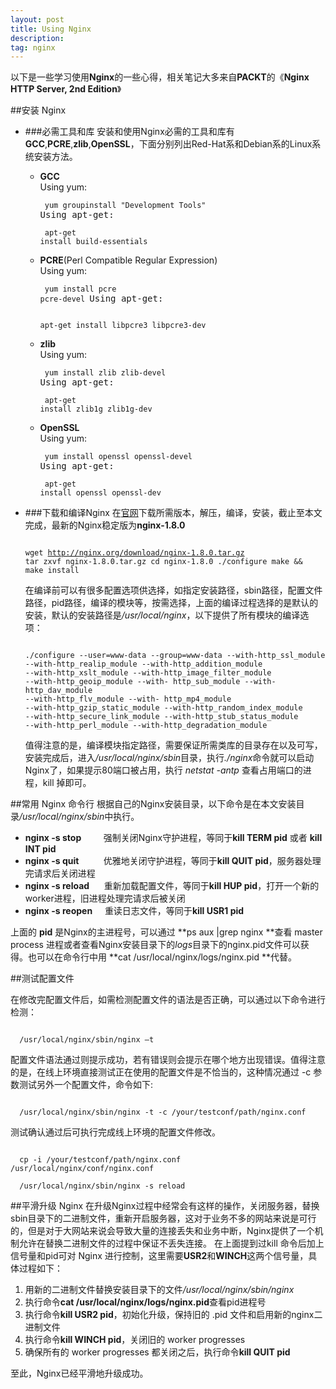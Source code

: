 ```yaml
---
layout: post
title: Using Nginx
description: 
tag: nginx
---
```


以下是一些学习使用**Nginx**的一些心得，相关笔记大多来自**PACKT**的《**Nginx HTTP Server, 2nd Edition**》

##安装 Nginx

* ###必需工具和库
安装和使用Nginx必需的工具和库有**GCC**,**PCRE**,**zlib**,**OpenSSL**，下面分别列出Red-Hat系和Debian系的Linux系统安装方法。

  * **GCC** <br />Using yum:<pre><code class="highlighter">
  yum groupinstall "Development Tools"
</code>Using apt-get:</pre><pre><code class="highlighter">
  apt-get install build-essentials
</code></pre>

  * **PCRE**(Perl Compatible Regular Expression) <br />Using yum:<pre><code class="highlighter">
  yum install pcre pcre-devel
</code>Using apt-get:</pre><pre><code class="highlighter">
  apt-get install libpcre3 libpcre3-dev
</code></pre>

  * **zlib** <br />Using yum:<pre><code class="highlighter">
  yum install zlib zlib-devel
</code>Using apt-get:</pre><pre><code class="highlighter">
  apt-get install zlib1g zlib1g-dev
</code></pre>

  * **OpenSSL** <br />Using yum:<pre><code class="highlighter">
  yum install openssl openssl-devel
</code>Using apt-get:</pre><pre><code class="highlighter">
  apt-get install openssl openssl-dev
</code></pre>

* ###下载和编译Nginx
在[官网](http://nginx.org/)下载所需版本，解压，编译，安装，截止至本文完成，最新的Nginx稳定版为**nginx-1.8.0**<pre><code class="highlighter">
  wget http://nginx.org/download/nginx-1.8.0.tar.gz
  tar zxvf nginx-1.8.0.tar.gz
  cd nginx-1.8.0
  ./configure
  make && make install
</code></pre>
在编译前可以有很多配置选项供选择，如指定安装路径，sbin路径，配置文件路径，pid路径，编译的模块等，按需选择，上面的编译过程选择的是默认的安装，默认的安装路径是<em>/usr/local/nginx</em>，以下提供了所有模块的编译选项：<pre><code class="highlighter">
  ./configure --user=www-data --group=www-data --with-http_ssl_module --with-http_realip_module --with-http_addition_module --with-http_xslt_module --with-http_image_filter_module --with-http_geoip_module --with- http_sub_module --with-http_dav_module --with-http_flv_module --with- http_mp4_module --with-http_gzip_static_module --with-http_random_index_module --with-http_secure_link_module --with-http_stub_status_module --with-http_perl_module --with-http_degradation_module
</code></pre>
值得注意的是，编译模块指定路径，需要保证所需类库的目录存在以及可写，安装完成后，进入<em>/usr/local/nginx/sbin</em>目录，执行<em>./nginx</em>命令就可以启动Nginx了，如果提示80端口被占用，执行 <em>netstat -antp</em> 查看占用端口的进程，kill 掉即可。

##常用 Nginx 命令行
根据自己的Nginx安装目录，以下命令是在本文安装目录<em>/usr/local/nginx/sbin</em>中执行。

* **nginx -s stop**     &nbsp;&nbsp;&nbsp;&nbsp;&nbsp;&nbsp;&nbsp;&nbsp;强制关闭Nginx守护进程，等同于**kill TERM pid** 或者 **kill INT pid**
* **nginx -s quit**     &nbsp;&nbsp;&nbsp;&nbsp;&nbsp;&nbsp;&nbsp;&nbsp;&nbsp;优雅地关闭守护进程，等同于**kill QUIT pid**，服务器处理完请求后关闭进程
* **nginx -s reload**   &nbsp;&nbsp;&nbsp;&nbsp;&nbsp;重新加载配置文件，等同于**kill HUP pid**，打开一个新的worker进程，旧进程处理完请求后被关闭
* **nginx -s reopen**   &nbsp;&nbsp;&nbsp;&nbsp;重读日志文件，等同于**kill USR1 pid**

上面的 **pid** 是Nginx的主进程号，可以通过 **ps aux |grep nginx **查看 master process 进程或者查看Nginx安装目录下的<em>logs</em>目录下的nginx.pid文件可以获得。也可以在命令行中用 **cat /usr/local/nginx/logs/nginx.pid **代替。

##测试配置文件

在修改完配置文件后，如需检测配置文件的语法是否正确，可以通过以下命令进行检测：
<pre><code class="highlighter">
  /usr/local/nginx/sbin/nginx –t
</code></pre>
配置文件语法通过则提示成功，若有错误则会提示在哪个地方出现错误。值得注意的是，在线上环境直接测试正在使用的配置文件是不恰当的，这种情况通过 -c 参数测试另外一个配置文件，命令如下:
<pre><code class="highlighter">
  /usr/local/nginx/sbin/nginx -t -c /your/testconf/path/nginx.conf
</code></pre>
测试确认通过后可执行完成线上环境的配置文件修改。
<pre><code class="highlighter">
  cp -i /your/testconf/path/nginx.conf /usr/local/nginx/conf/nginx.conf

  /usr/local/nginx/sbin/nginx -s reload
</code></pre>

##平滑升级 Nginx
在升级Nginx过程中经常会有这样的操作，关闭服务器，替换sbin目录下的二进制文件，重新开启服务器，这对于业务不多的网站来说是可行的，但是对于大网站来说会导致大量的连接丢失和业务中断，Nginx提供了一个机制允许在替换二进制文件的过程中保证不丢失连接。
在上面提到过kill 命令后加上信号量和pid可对 Nginx 进行控制，这里需要**USR2**和**WINCH**这两个信号量，具体过程如下：

  1. 用新的二进制文件替换安装目录下的文件<em>/usr/local/nginx/sbin/nginx</em>
  2. 执行命令**cat /usr/local/nginx/logs/nginx.pid**查看pid进程号
  3. 执行命令**kill USR2 pid**，初始化升级，保持旧的 .pid 文件和启用新的nginx二进制文件
  4. 执行命令**kill WINCH pid**，关闭旧的 worker progresses
  5. 确保所有的 worker progresses 都关闭之后，执行命令**kill QUIT pid**

至此，Nginx已经平滑地升级成功。
